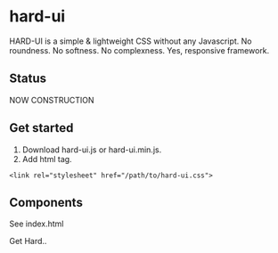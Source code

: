 # hard-ui
HARD-UI is a simple &amp; lightweight CSS without any Javascript. No roundness. No softness. No complexness. Yes, responsive framework.

## Status
NOW CONSTRUCTION

## Get started
1. Download hard-ui.js or hard-ui.min.js.
2. Add html tag.

```
<link rel="stylesheet" href="/path/to/hard-ui.css">
```

## Components
See index.html

Get Hard..
